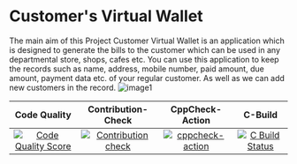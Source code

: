 # Customer's Virtual Wallet 

The main aim of this Project Customer Virtual Wallet is an application which is designed to generate the bills to the customer which can be used in any departmental store, shops, cafes etc. You can use this application to keep the records such as name, address, mobile number, paid amount, due amount, payment data etc. of your regular customer. As well as we can add new customers in the record.
![image1](https://user-images.githubusercontent.com/49841421/124639696-17cc3e80-deaa-11eb-80c3-316a04bddb62.jpeg)


|Code Quality|Contribution-Check|CppCheck-Action|C-Build|
|:--:|:--:|:--:|:--:|
[![Code Quality Score](https://www.code-inspector.com/project/24711/status/svg)](https://frontend.code-inspector.com/public/project/24711/Mini-project/dashboard)|[![Contribution check](https://github.com/vamsi1999/Mini-project/actions/workflows/gitinspector.yml/badge.svg)](https://github.com/vamsi1999/Mini-project/actions/workflows/gitinspector.yml)|[![cppcheck-action](https://github.com/vamsi1999/Mini-project/actions/workflows/cppcheck.yml/badge.svg)](https://github.com/vamsi1999/Mini-project/actions/workflows/cppcheck.yml)|[![C Build Status](https://github.com/vamsi1999/Mini-project/actions/workflows/cbuild.yml/badge.svg)](https://github.com/vamsi1999/Mini-project/actions/workflows/cbuild.yml)|
 

